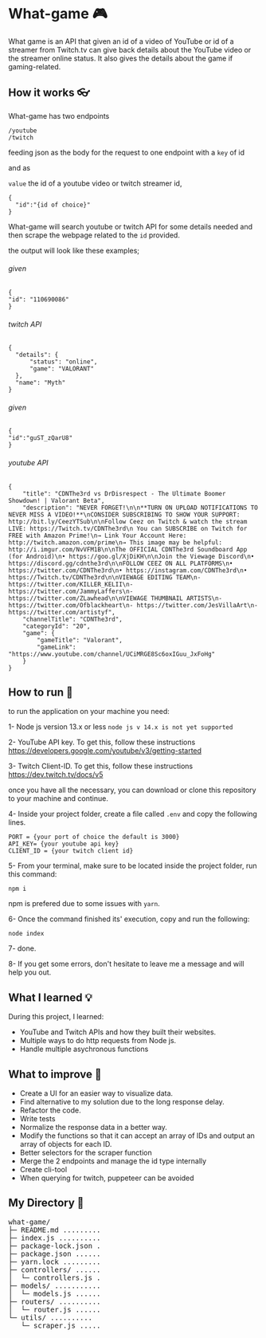 # What-game 🎮

What game is an API that given an id of a video of YouTube or id of a streamer from Twitch.tv can give back details about the YouTube video or the streamer online status.
It also gives the details about the game if gaming-related.

## How it works :eyeglasses:

What-game has two endpoints

```
/youtube
/twitch
```

feeding json as the body for the request to one endpoint with a
`key` of id

and as

`value` the id of a youtube video or twitch streamer id,

```
{
  "id":"{id of choice}"
}
```

What-game will search youtube or twitch API for some details needed and then scrape the webpage related to the `id` provided.

the output will look like these examples;

###### given

```
{
"id": "110690086"
}
```

###### twitch API

```
{
  "details": {
      "status": "online",
      "game": "VALORANT"
  },
  "name": "Myth"
}
```

###### given

```
{
"id":"guST_zQarU8"
}
```

###### youtube API

```
{
    "title": "CDNThe3rd vs DrDisrespect - The Ultimate Boomer Showdown! | Valorant Beta",
    "description": "NEVER FORGET!\n\n**TURN ON UPLOAD NOTIFICATIONS TO NEVER MISS A VIDEO!**\nCONSIDER SUBSCRIBING TO SHOW YOUR SUPPORT: http://bit.ly/CeezYTSub\n\nFollow Ceez on Twitch & watch the stream LIVE: https://Twitch.tv/CDNThe3rd\n You can SUBSCRIBE on Twitch for FREE with Amazon Prime!\n→ Link Your Account Here: http://twitch.amazon.com/prime\n→ This image may be helpful: http://i.imgur.com/NvVFM1B\n\nThe OFFICIAL CDNThe3rd Soundboard App (for Android)\n• https://goo.gl/XjDiKH\n\nJoin the Viewage Discord\n• https://discord.gg/cdnthe3rd\n\nFOLLOW CEEZ ON ALL PLATFORMS\n• https://twitter.com/CDNThe3rd\n• https://instagram.com/CDNThe3rd\n• https://Twitch.tv/CDNThe3rd\n\nVIEWAGE EDITING TEAM\n- https://twitter.com/KILLER_KELII\n- https://twitter.com/JammyLaffers\n- https://twitter.com/ZLawhead\n\nVIEWAGE THUMBNAIL ARTISTS\n- https://twitter.com/Ofblackheart\n- https://twitter.com/JesVillaArt\n- https://twitter.com/artistyf",
    "channelTitle": "CDNThe3rd",
    "categoryId": "20",
    "game": {
        "gameTitle": "Valorant",
        "gameLink": "https://www.youtube.com/channel/UCiMRGE8Sc6oxIGuu_JxFoHg"
    }
}
```

## How to run 🏇

to run the application on your machine you need:

1- Node js version 13.x or less `node js v 14.x is not yet supported`

2- YouTube API key. To get this, follow these instructions
https://developers.google.com/youtube/v3/getting-started

3- Twitch Client-ID. To get this, follow these instructions
https://dev.twitch.tv/docs/v5

once you have all the necessary, you can download or clone this repository to your machine and continue.

4- Inside your project folder, create a file called `.env` and copy the following lines.

```
PORT = {your port of choice the default is 3000}
API_KEY= {your youtube api key}
CLIENT_ID = {your twitch client id}
```

5- From your terminal, make sure to be located inside the project folder, run this command:

`npm i`

npm is prefered due to some issues with `yarn`.

6- Once the command finished its' execution, copy and run the following:

`node index`

7- done.

8- If you get some errors, don't hesitate to leave me a message and will help you out.

## What I learned 💡

During this project, I learned:

- YouTube and Twitch APIs and how they built their websites.
- Multiple ways to do http requests from Node js.
- Handle multiple asychronous functions

## What to improve 📖

- Create a UI for an easier way to visualize data.
- Find alternative to my solution due to the long response delay.
- Refactor the code.
- Write tests
- Normalize the response data in a better way.
- Modify the functions so that it can accept an array of IDs and output an array of objects for each ID.
- Better selectors for the scraper function
- Merge the 2 endpoints and manage the id type internally
- Create cli-tool
- When querying for twitch, puppeteer can be avoided 

## My Directory 🌳

<!-- DIRSTRUCTURE_START_MARKER -->
<pre>
what-game/
├─ README.md ......... 
├─ index.js .......... 
├─ package-lock.json . 
├─ package.json ...... 
├─ yarn.lock ......... 
├─ controllers/ ...... 
│  └─ controllers.js . 
├─ models/ ........... 
│  └─ models.js ...... 
├─ routers/ .......... 
│  └─ router.js ...... 
└─ utils/ .......... 
   └─ scraper.js .....  
</pre>
<!-- DIRSTRUCTURE_END_MARKER -->
